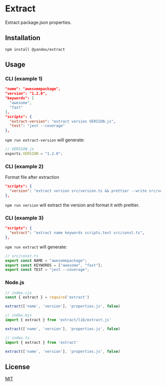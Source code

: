 # Extract

Extract package.json properties.

## Installation

```console
npm install @yandeu/extract
```

## Usage

### CLI (example 1)

```json
"name": "awesomepackage",
"version": "1.2.0",
"keywords": [
  "awesome",
  "fast"
],
"scripts": {
  "extract-version": "extract version VERSION.js",
  "test": "jest --coverage"
},
```

`npm run extract-version` will generate:

```js
// VERSION.js
exports.VERSION = "1.2.0";
```

### CLI (example 2)

Format file after extraction

```json
"scripts": {
  "version": "extract version src/version.ts && prettier --write src/version.ts",
},
```

`npm run version` will extract the version and format it with prettier.

### CLI (example 3)

```json
"scripts": {
  "extract": "extract name keywords scripts.test src/const.ts",
},
```

`npm run extract` will generate:

```ts
// src/const.ts
export const NAME = "awesomepackage";
export const KEYWORDS = ["awesome", "fast"];
export const TEST = "jest --coverage";
```

### Node.js

```js
// index.cjs
const { extract } = require('extract')

extract(['name', 'version'], 'properties.js', false)
```

```js
// index.mjs
import { extract } from 'extract/lib/extract.js'

extract(['name', 'version'], 'properties.js', false)
```

```js
// index.ts
import { extract } from 'extract'

extract(['name', 'version'], 'properties.js', false)
```

## License

[MIT](LICENSE)
